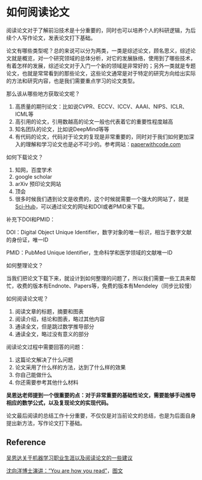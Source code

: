 # 如何阅读论文

阅读论文对于了解前沿技术是十分重要的，同时也可以培养个人的科研逻辑，为后续个人写作论文，发表论文打下基础。

论文有哪些类型呢？总的来说可以分为两类，一类是综述论文，顾名思义，综述论文就是概览，对一个研究领域的总体分析，对它的发展脉络，使用到了哪些技术，有着怎样的发展，综述论文对于入门一个新的领域是非常好的；另外一类就是专题论文，也就是常常看到的那些论文，这些论文通常是对于特定的研究方向给出实际的方法和研究内容，也是我们需要重点学习的论文类型。

那么该从哪些地方获取论文呢？

1. 高质量的期刊论文：比如说CVPR、ECCV、ICCV、AAAI、NIPS、ICLR、ICML等
2. 高引用的论文，引用数越高的论文一般也代表着它的重要性程度越高
3. 知名团队的论文，比如说DeepMind等等
4. 有代码的论文，代码对于论文的复现是非常重要的，同时对于我们如何更加深入的理解和学习论文也是必不可少的。参考网站：[paperwithcode.com](https://www.paperswithcode.com/)

如何下载论文？

1. 知网，百度学术
2. google scholar
3. arXiv 预印论文网站
4. 顶会
5. 很多时候我们遇到论文是收费的，这个时候就需要一个强大的网站了，就是[Sci-Hub](http://tool.yovisun.com/scihub/)，可以通过论文的网址和DOI或者PMID来下载。

补充下DOI和PMID：

DOI：Digital Object Unique Identifier，数字对象的唯一标识，相当于数字文献的身份证，唯一ID

PMID：PubMed Unique Identifier，生命科学和医学领域的文献唯一ID

如何整理论文？

当我们把论文下载下来，就设计到如何整理的问题了，所以我们需要一些工具来帮忙，收费的版本有Endnote、Papers等，免费的版本有Mendeley（同步比较慢）

如何阅读论文呢？

1. 阅读文章的标题，摘要和图表
2. 阅读介绍，结论和图表，略过其他内容
3. 通读全文，但是跳过数学推导部分
4. 通读全文，略过没有意义的部分

阅读论文过程中需要回答的问题：

1. 这篇论文解决了什么问题
2. 论文采用了什么样的方法，达到了什么样的效果
3. 你自己能做什么
4. 你还需要参考其他什么材料

**吴恩达老师提到一个很重要的点：对于非常重要的基础性论文，需要能够手动推导相应的数学公式，以及复现论文的实现代码。**

论文最后阅读的总结工作十分重要，不仅仅是对当前论文的总结，也是为后面自身提出新方法，写作论文打下基础。

## Reference

[吴恩达关于机器学习职业生涯以及阅读论文的一些建议](https://www.jiqizhixin.com/articles/2019-08-26-2)

[沈向洋博士演讲：“You are how you read”](https://www.bilibili.com/video/BV1df4y1m74k)，[图文](https://mp.weixin.qq.com/s/0ugTO36Za96tHD5mbROyJg)





